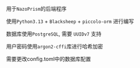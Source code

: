 用于`NazoPrism`的后端程序

使用`Python3.13` + `Blacksheep` + `piccolo-orm` 进行编写

数据库使用`PostgreSQL`, 需要 `UUIDv7` 支持

用户密码使用`argon2-cffi`库进行哈希加密

需要更改config.toml中的数据库配置